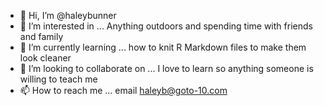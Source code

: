 - 👋 Hi, I’m @haleybunner
- 👀 I’m interested in ... Anything outdoors and spending time with friends and family
- 🌱 I’m currently learning ... how to knit R Markdown files to make them look cleaner
- 💞️ I’m looking to collaborate on ... I love to learn so anything someone is willing to teach me
- 📫 How to reach me ... email haleyb@goto-10.com

<!---
haleybunner/haleybunner is a ✨ special ✨ repository because its `README.md` (this file) appears on your GitHub profile.
You can click the Preview link to take a look at your changes.
--->
